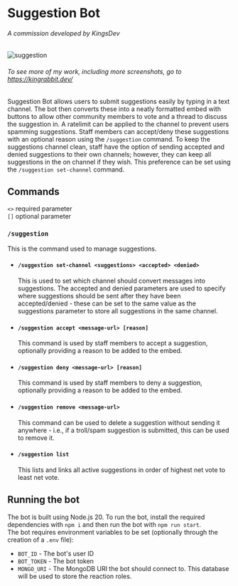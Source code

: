 # Suggestion Bot
###### A commission developed by KingsDev

![suggestion](https://github.com/user-attachments/assets/10c93913-8533-4133-816f-85a219254607)
###### To see more of my work, including more screenshots, go to https://kingrabbit.dev/

Suggestion Bot allows users to submit suggestions easily by typing in a text channel.  The bot then converts these into a neatly formatted embed with buttons to allow other community members to vote and a thread to discuss the suggestion in.  A ratelimit can be applied to the channel to prevent users spamming suggestions.  Staff members can accept/deny these suggestions with an optional reason using the `/suggestion` command.  To keep the suggestions channel clean, staff have the option of sending accepted and denied suggestions to their own channels; however, they can keep all suggestions in the on channel if they wish.  This preference can be set using the `/suggestion set-channel` command.

## Commands
`<>` required parameter  
`[]` optional parameter

### `/suggestion`
This is the command used to manage suggestions.
- #### `/suggestion set-channel <suggestions> <accepted> <denied>`
  This is used to set which channel should convert messages into suggestions.  The accepted and denied parameters are used to specify where suggestions should be sent after they have been accepted/denied - these can be set to the same value as the suggestions parameter to store all suggestions in the same channel.
- #### `/suggestion accept <message-url> [reason]`
  This command is used by staff members to accept a suggestion, optionally providing a reason to be added to the embed.
- #### `/suggestion deny <message-url> [reason]`
  This command is used by staff members to deny a suggestion, optionally providing a reason to be added to the embed.
- #### `/suggestion remove <message-url>`
  This command can be used to delete a suggestion without sending it anywhere - i.e., if a troll/spam suggestion is submitted, this can be used to remove it.
- #### `/suggestion list`
  This lists and links all active suggestions in order of highest net vote to least net vote.

## Running the bot
The bot is built using Node.js 20.  To run the bot, install the required dependencies with `npm i` and then run the bot with `npm run start`.  
The bot requires environment variables to be set (optionally through the creation of a `.env` file):
- `BOT_ID` - The bot's user ID
- `BOT_TOKEN` - The bot token
- `MONGO_URI` - The MongoDB URI the bot should connect to.  This database will be used to store the reaction roles.
